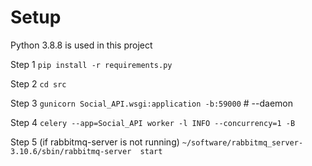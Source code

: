 # Setup

Python 3.8.8 is used in this project

Step 1
    `pip install -r requirements.py`

Step 2
    `cd src`

Step 3
    `gunicorn Social_API.wsgi:application -b:59000` # --daemon

Step 4
    `celery --app=Social_API worker -l INFO --concurrency=1 -B`

Step 5
    (if rabbitmq-server  is not running)
    `~/software/rabbitmq_server-3.10.6/sbin/rabbitmq-server  start`
